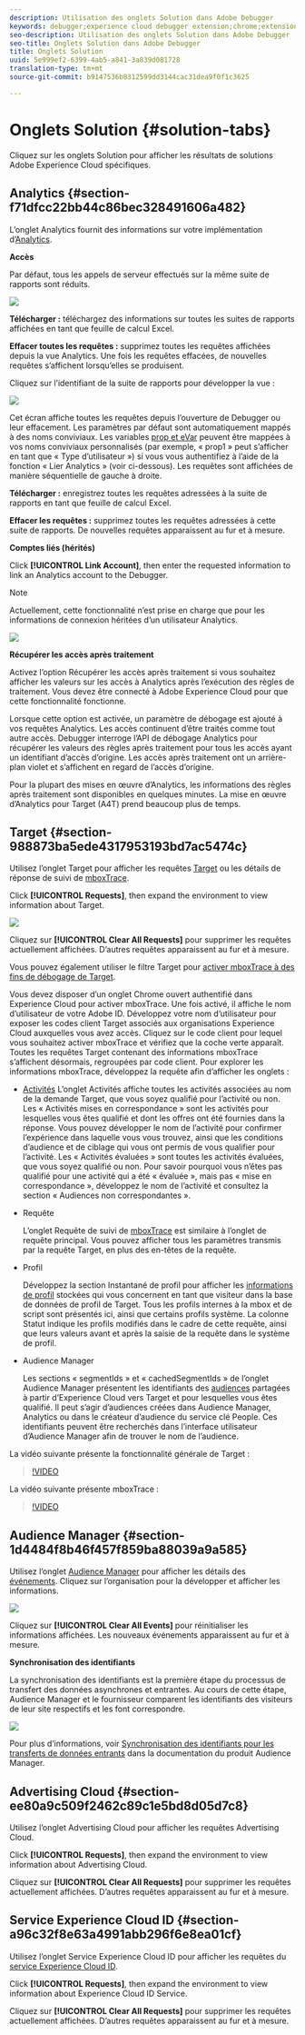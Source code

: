 ```yaml
---
description: Utilisation des onglets Solution dans Adobe Debugger
keywords: debugger;experience cloud debugger extension;chrome;extension;summary;clear;requests;solutions;solution;information;analytics;target;audience manager;media optimizer;amo;id service
seo-description: Utilisation des onglets Solution dans Adobe Debugger
seo-title: Onglets Solution dans Adobe Debugger
title: Onglets Solution
uuid: 5e999ef2-6399-4ab5-a841-3a839d081728
translation-type: tm+mt
source-git-commit: b9147536b8312599dd3144cac31dea9f0f1c3625

---
```



# Onglets Solution {#solution-tabs}

Cliquez sur les onglets Solution pour afficher les résultats de solutions Adobe Experience Cloud spécifiques.

## Analytics {#section-f71dfcc22bb44c86bec328491606a482}

L’onglet Analytics fournit des informations sur votre implémentation d’[Analytics](https://experiencecloud.adobe.com/resources/help/en_US/reference/).

**Accès**

Par défaut, tous les appels de serveur effectués sur la même suite de rapports sont réduits.

![](assets/analytics-hits.jpg)

**Télécharger :** téléchargez des informations sur toutes les suites de rapports affichées en tant que feuille de calcul Excel.

**Effacer toutes les requêtes :** supprimez toutes les requêtes affichées depuis la vue Analytics. Une fois les requêtes effacées, de nouvelles requêtes s’affichent lorsqu’elles se produisent.

Cliquez sur l’identifiant de la suite de rapports pour développer la vue :

![](assets/analytics-hits-expand.jpg)

Cet écran affiche toutes les requêtes depuis l’ouverture de Debugger ou leur effacement. Les paramètres par défaut sont automatiquement mappés à des noms conviviaux. Les variables [prop et eVar](https://experiencecloud.adobe.com/resources/help/en_US/sc/implement/props_eVars.html) peuvent être mappées à vos noms conviviaux personnalisés (par exemple, « prop1 » peut s’afficher en tant que « Type d’utilisateur ») si vous vous authentifiez à l’aide de la fonction « Lier Analytics » (voir ci-dessous). Les requêtes sont affichées de manière séquentielle de gauche à droite.

**Télécharger :** enregistrez toutes les requêtes adressées à la suite de rapports en tant que feuille de calcul Excel.

**Effacer les requêtes :** supprimez toutes les requêtes adressées à cette suite de rapports. De nouvelles requêtes apparaissent au fur et à mesure.

**Comptes liés (hérités)**

Click **[!UICONTROL Link Account]**, then enter the requested information to link an Analytics account to the Debugger.

>[!NOTE]
>
>Actuellement, cette fonctionnalité n’est prise en charge que pour les informations de connexion héritées d’un utilisateur Analytics.

![](assets/analytics-link-account.jpg)

**Récupérer les accès après traitement**

Activez l’option Récupérer les accès après traitement si vous souhaitez afficher les valeurs sur les accès à Analytics après l’exécution des règles de traitement. Vous devez être connecté à Adobe Experience Cloud pour que cette fonctionnalité fonctionne.

Lorsque cette option est activée, un paramètre de débogage est ajouté à vos requêtes Analytics. Les accès continuent d’être traités comme tout autre accès. Debugger interroge l’API de débogage Analytics pour récupérer les valeurs des règles après traitement pour tous les accès ayant un identifiant d’accès d’origine. Les accès après traitement ont un arrière-plan violet et s’affichent en regard de l’accès d’origine.

Pour la plupart des mises en œuvre d’Analytics, les informations des règles après traitement sont disponibles en quelques minutes. La mise en œuvre d’Analytics pour Target (A4T) prend beaucoup plus de temps.

## Target {#section-988873ba5ede4317953193bd7ac5474c}

Utilisez l’onglet Target pour afficher les requêtes [Target](https://docs.adobe.com/content/help/en/target/using/target-home.html) ou les détails de réponse de suivi de [mboxTrace](https://docs.adobe.com/content/help/en/target/using/activities/troubleshoot-activities/content-trouble.html).

Click **[!UICONTROL Requests]**, then expand the environment to view information about Target.

![](assets/target-requests.jpg)

Cliquez sur **[!UICONTROL Clear All Requests]** pour supprimer les requêtes actuellement affichées. D’autres requêtes apparaissent au fur et à mesure.

Vous pouvez également utiliser le filtre Target pour [activer mboxTrace à des fins de débogage de Target](https://docs.adobe.com/content/help/en/target/using/activities/troubleshoot-activities/content-trouble.html).

Vous devez disposer d’un onglet Chrome ouvert authentifié dans Experience Cloud pour activer mboxTrace. Une fois activé, il affiche le nom d’utilisateur de votre Adobe ID. Développez votre nom d’utilisateur pour exposer les codes client Target associés aux organisations Experience Cloud auxquelles vous avez accès. Cliquez sur le code client pour lequel vous souhaitez activer mboxTrace et vérifiez que la coche verte apparaît. Toutes les requêtes Target contenant des informations mboxTrace s’affichent désormais, regroupées par code client. Pour explorer les informations mboxTrace, développez la requête afin d’afficher les onglets :

* [Activités](https://docs.adobe.com/content/help/en/target/using/activities/activities.html) L’onglet Activités affiche toutes les activités associées au nom de la demande Target, que vous soyez qualifié pour l’activité ou non. Les « Activités mises en correspondance » sont les activités pour lesquelles vous êtes qualifié et dont les offres ont été fournies dans la réponse. Vous pouvez développer le nom de l’activité pour confirmer l’expérience dans laquelle vous vous trouvez, ainsi que les conditions d’audience et de ciblage qui vous ont permis de vous qualifier pour l’activité. Les « Activités évaluées » sont toutes les activités évaluées, que vous soyez qualifié ou non. Pour savoir pourquoi vous n’êtes pas qualifié pour une activité qui a été « évaluée », mais pas « mise en correspondance », développez le nom de l’activité et consultez la section « Audiences non correspondantes ».

* Requête

   L’onglet Requête de suivi de [mboxTrace](https://docs.adobe.com/content/help/en/target/using/activities/troubleshoot-activities/content-trouble.html) est similaire à l’onglet de requête principal. Vous pouvez afficher tous les paramètres transmis par la requête Target, en plus des en-têtes de la requête.
* Profil

   Développez la section Instantané de profil pour afficher les [informations de profil](https://docs.adobe.com/content/help/en/target/using/audiences/visitor-profiles/variables-profiles-parameters-methods.html) stockées qui vous concernent en tant que visiteur dans la base de données de profil de Target. Tous les profils internes à la mbox et de script sont présentés ici, ainsi que certains profils système. La colonne Statut indique les profils modifiés dans le cadre de cette requête, ainsi que leurs valeurs avant et après la saisie de la requête dans le système de profil.
* Audience Manager

   Les sections « segmentIds » et « cachedSegmentIds » de l’onglet Audience Manager présentent les identifiants des [audiences](https://docs.adobe.com/content/help/en/target/using/audiences/target.html) partagées à partir d’Experience Cloud vers Target et pour lesquelles vous êtes qualifié. Il peut s’agir d’audiences créées dans Audience Manager, Analytics ou dans le créateur d’audience du service clé People. Ces identifiants peuvent être recherchés dans l’interface utilisateur d’Audience Manager afin de trouver le nom de l’audience.

La vidéo suivante présente la fonctionnalité générale de Target :

>[!VIDEO](https://video.tv.adobe.com/v/23115t2/?captions=fre_fr)

La vidéo suivante présente mboxTrace :

>[!VIDEO](https://video.tv.adobe.com/v/23113t2/?captions=fre_fr)

## Audience Manager {#section-1d4484f8b46f457f859ba88039a9a585}

Utilisez l’onglet [Audience Manager](https://experiencecloud.adobe.com/resources/help/en_US/aam/) pour afficher les détails des [événements](https://experiencecloud.adobe.com/resources/help/en_US/aam/dcs-event-calls.html). Cliquez sur l’organisation pour la développer et afficher les informations.

![](assets/audience-manager.jpg)

Cliquez sur **[!UICONTROL Clear All Events]** pour réinitialiser les informations affichées. Les nouveaux événements apparaissent au fur et à mesure.

**Synchronisation des identifiants**

La synchronisation des identifiants est la première étape du processus de transfert des données asynchrones et entrantes. Au cours de cette étape, Audience Manager et le fournisseur comparent les identifiants des visiteurs de leur site respectifs et les font correspondre.

![](assets/aam-idsync.jpg)

Pour plus d’informations, voir [Synchronisation des identifiants pour les transferts de données entrants](https://experiencecloud.adobe.com/resources/help/en_US/aam/c_id_sync_in.html) dans la documentation du produit Audience Manager.

## Advertising Cloud {#section-ee80a9c509f2462c89c1e5bd8d05d7c8}

Utilisez l’onglet Advertising Cloud pour afficher les requêtes Advertising Cloud.

Click **[!UICONTROL Requests]**, then expand the environment to view information about Advertising Cloud.

Cliquez sur **[!UICONTROL Clear All Requests]** pour supprimer les requêtes actuellement affichées. D’autres requêtes apparaissent au fur et à mesure.

## Service Experience Cloud ID {#section-a96c32f8e63a4991abb296f6e8ea01cf}

Utilisez l’onglet Service Experience Cloud ID pour afficher les requêtes du [service Experience Cloud ID](https://experiencecloud.adobe.com/resources/help/en_US/mcvid/).

Click **[!UICONTROL Requests]**, then expand the environment to view information about Experience Cloud ID Service.

Cliquez sur **[!UICONTROL Clear All Requests]** pour supprimer les requêtes actuellement affichées. D’autres requêtes apparaissent au fur et à mesure.
